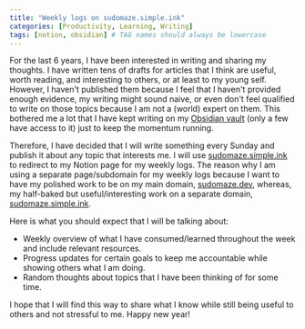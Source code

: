```yaml
---
title: "Weekly logs on sudomaze.simple.ink"
categories: [Productivity, Learning, Writing]
tags: [notion, obsidian] # TAG names should always be lowercase
---
```


For the last 6 years, I have been interested in writing and sharing my thoughts. I have written tens of drafts for articles that I think are useful, worth reading, and interesting to others, or at least to my young self. However, I haven't published them because I feel that I haven't provided enough evidence, my writing might sound naive, or even don't feel qualified to write on those topics because I am not a (world) expert on them. This bothered me a lot that I have kept writing on my [Obsidian vault](https://notes.sudomaze.dev) (only a few have access to it) just to keep the momentum running.

Therefore, I have decided that I will write something every Sunday and publish it about any topic that interests me. I will use [sudomaze.simple.ink](https://sudomaze.simple.ink) to redirect to my Notion page for my weekly logs. The reason why I am using a separate page/subdomain for my weekly logs because I want to have my polished work to be on my main domain, [sudomaze.dev](https://sudomaze.dev), whereas, my half-baked but useful/interesting work on a separate domain, [sudomaze.simple.ink](https://sudomaze.simple.ink).

Here is what you should expect that I will be talking about:
- Weekly overview of what I have consumed/learned throughout the week and include relevant resources.
- Progress updates for certain goals to keep me accountable while showing others what I am doing.
- Random thoughts about topics that I have been thinking of for some time.

I hope that I will find this way to share what I know while still being useful to others and not stressful to me. Happy new year!
